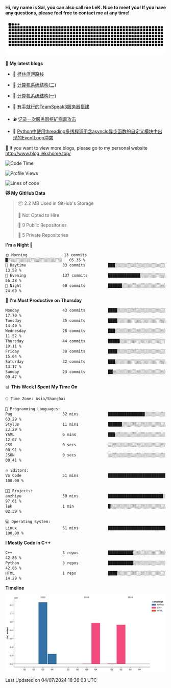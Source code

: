 **Hi, my name is Sal, you can also call me LeK. Nice to meet you! If you have any questions, please feel free to contact me at any time!**

![snake](https://raw.githubusercontent.com/LeKZzzz/LeKZzzz/output/github-contribution-grid-snake.svg)


👀 **My latest blogs**
<!-- BLOG-POST-LIST:START -->
- 🫣 [桂林旅游路线](http://www.blog.lekshome.top/2024/04/28/gui-lin-lu-you-lu-xian/) 

- 🧐 [计算机系统结构&lpar;二&rpar;](http://www.blog.lekshome.top/2024/04/21/ji-suan-ji-xi-tong-jie-gou-er/) 

- 🤖 [计算机系统结构&lpar;一&rpar;](http://www.blog.lekshome.top/2024/04/07/ji-suan-ji-xi-tong-jie-gou-yi/) 

- 📝 [有手就行的TeamSpeak3服务器搭建](http://www.blog.lekshome.top/2024/03/08/teamspeak3-fu-wu-qi-da-jian/) 

- ⛽️ [记录一次服务器挖矿病毒攻击](http://www.blog.lekshome.top/2024/03/08/ji-lu-yi-ci-fu-wu-qi-wa-kuang-bing-du-gong-ji/) 

- 🦣 [Python中使用threading多线程调用含asyncio异步函数的自定义模块中出现的EventLoop冲突](http://www.blog.lekshome.top/2024/03/07/python-zhong-shi-yong-threading-duo-xian-cheng-diao-yong-han-asyncio-yi-bu-han-shu-de-zi-ding-yi-mo-kuai-zhong-chu-xian-de-eventloop-chong-tu/) 
<!-- BLOG-POST-LIST:END -->

🥰 If you want to view more blogs, please go to my personal website http://www.blog.lekshome.top/


<!--START_SECTION:waka-->
![Code Time](http://img.shields.io/badge/Code%20Time-271%20hrs%2037%20mins-blue)

![Profile Views](http://img.shields.io/badge/Profile%20Views-0-blue)

![Lines of code](https://img.shields.io/badge/From%20Hello%20World%20I%27ve%20Written-3.6%20million%20lines%20of%20code-blue)

**🐱 My GitHub Data** 

> 📦 2.2 MB Used in GitHub's Storage 
 > 
> 🚫 Not Opted to Hire
 > 
> 📜 9 Public Repositories 
 > 
> 🔑 5 Private Repositories 
 > 
**I'm a Night 🦉** 

```text
🌞 Morning                13 commits          █░░░░░░░░░░░░░░░░░░░░░░░░   05.35 % 
🌆 Daytime                33 commits          ███░░░░░░░░░░░░░░░░░░░░░░   13.58 % 
🌃 Evening                137 commits         ██████████████░░░░░░░░░░░   56.38 % 
🌙 Night                  60 commits          ██████░░░░░░░░░░░░░░░░░░░   24.69 % 
```
📅 **I'm Most Productive on Thursday** 

```text
Monday                   43 commits          ████░░░░░░░░░░░░░░░░░░░░░   17.70 % 
Tuesday                  35 commits          ████░░░░░░░░░░░░░░░░░░░░░   14.40 % 
Wednesday                28 commits          ███░░░░░░░░░░░░░░░░░░░░░░   11.52 % 
Thursday                 44 commits          █████░░░░░░░░░░░░░░░░░░░░   18.11 % 
Friday                   38 commits          ████░░░░░░░░░░░░░░░░░░░░░   15.64 % 
Saturday                 32 commits          ███░░░░░░░░░░░░░░░░░░░░░░   13.17 % 
Sunday                   23 commits          ██░░░░░░░░░░░░░░░░░░░░░░░   09.47 % 
```


📊 **This Week I Spent My Time On** 

```text
🕑︎ Time Zone: Asia/Shanghai

💬 Programming Languages: 
Pug                      32 mins             ████████████████░░░░░░░░░   63.29 % 
Stylus                   11 mins             ██████░░░░░░░░░░░░░░░░░░░   23.29 % 
YAML                     6 mins              ███░░░░░░░░░░░░░░░░░░░░░░   12.07 % 
CSS                      0 secs              ░░░░░░░░░░░░░░░░░░░░░░░░░   00.91 % 
JSON                     0 secs              ░░░░░░░░░░░░░░░░░░░░░░░░░   00.41 % 

🔥 Editors: 
VS Code                  51 mins             █████████████████████████   100.00 % 

🐱‍💻 Projects: 
anzhiyu                  50 mins             ████████████████████████░   97.61 % 
lek                      1 min               █░░░░░░░░░░░░░░░░░░░░░░░░   02.39 % 

💻 Operating System: 
Linux                    51 mins             █████████████████████████   100.00 % 
```

**I Mostly Code in C++** 

```text
C++                      3 repos             ███████████░░░░░░░░░░░░░░   42.86 % 
Python                   3 repos             ███████████░░░░░░░░░░░░░░   42.86 % 
HTML                     1 repo              ████░░░░░░░░░░░░░░░░░░░░░   14.29 % 
```



**Timeline**

![Lines of Code chart](https://raw.githubusercontent.com/LeKZzzz/LeKZzzz/master/assets/bar_graph.png)


 Last Updated on 04/07/2024 18:36:03 UTC
<!--END_SECTION:waka-->
